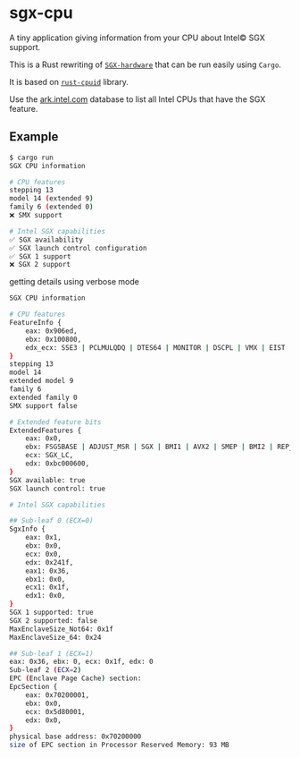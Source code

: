 # sgx-cpu

A tiny application giving information from your CPU about Intel© SGX support.

This is a Rust rewriting of [`SGX-hardware`](https://github.com/ayeks/SGX-hardware) that can be run easily using `Cargo`.

It is based on [`rust-cpuid`](https://github.com/gz/rust-cpuid) library.

Use the [ark.intel.com](ark.intel.com) database to list all Intel CPUs that have the SGX feature.

## Example

```bash
$ cargo run
SGX CPU information

# CPU features
stepping 13
model 14 (extended 9)
family 6 (extended 0)
❌ SMX support

# Intel SGX capabilities
✅ SGX availability
✅ SGX launch control configuration
✅ SGX 1 support
❌ SGX 2 support
```

getting details using verbose mode

```bash
SGX CPU information

# CPU features
FeatureInfo {
    eax: 0x906ed,
    ebx: 0x100800,
    edx_ecx: SSE3 | PCLMULQDQ | DTES64 | MONITOR | DSCPL | VMX | EIST | TM2 | SSSE3 | FMA | CMPXCHG16B | PDCM | PCID | SSE41 | SSE42 | X2APIC | MOVBE | POPCNT | TSC_DEADLINE | AESNI | XSAVE | OSXSAVE | AVX | F16C | RDRAND | FPU | VME | DE | PSE | TSC | MSR | PAE | MCE | CX8 | APIC | SEP | MTRR | PGE | MCA | CMOV | PAT | PSE36 | CLFSH | DS | ACPI | MMX | FXSR | SSE | SSE2 | SS | HTT | TM | PBE | 0x0x4800,
}
stepping 13
model 14
extended model 9
family 6
extended family 0
SMX support false

# Extended feature bits
ExtendedFeatures {
    eax: 0x0,
    ebx: FSGSBASE | ADJUST_MSR | SGX | BMI1 | AVX2 | SMEP | BMI2 | REP_MOVSB_STOSB | INVPCID | DEPRECATE_FPU_CS_DS | MPX | RDSEED | ADX | SMAP | CLFLUSHOPT | PROCESSOR_TRACE,
    ecx: SGX_LC,
    edx: 0xbc000600,
}
SGX available: true
SGX launch control: true

# Intel SGX capabilities

## Sub-leaf 0 (ECX=0)
SgxInfo {
    eax: 0x1,
    ebx: 0x0,
    ecx: 0x0,
    edx: 0x241f,
    eax1: 0x36,
    ebx1: 0x0,
    ecx1: 0x1f,
    edx1: 0x0,
}
SGX 1 supported: true
SGX 2 supported: false
MaxEnclaveSize_Not64: 0x1f
MaxEnclaveSize_64: 0x24

## Sub-leaf 1 (ECX=1)
eax: 0x36, ebx: 0, ecx: 0x1f, edx: 0
Sub-leaf 2 (ECX=2)
EPC (Enclave Page Cache) section:
EpcSection {
    eax: 0x70200001,
    ebx: 0x0,
    ecx: 0x5d80001,
    edx: 0x0,
}
physical base address: 0x70200000
size of EPC section in Processor Reserved Memory: 93 MB
```